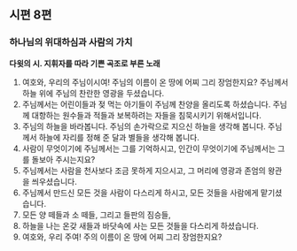 ## 시편 8편

### 하나님의 위대하심과 사람의 가치
**다윗의 시. 지휘자를 따라 기쁜 곡조로 부른 노래**
1. 여호와, 우리의 주님이시여! 주님의 이름이 온 땅에 어찌 그리 장엄한지요? 주님께서 하늘 위에 주님의 찬란한 영광을 두셨습니다.
2. 주님께서는 어린이들과 젖 먹는 아기들이 주님께 찬양을 올리도록 하셨습니다. 주님께 대항하는 원수들과 적들과 보복하려는 자들을 침묵시키기 위해서입니다.
3. 주님의 하늘을 바라봅니다. 주님의 손가락으로 지으신 하늘을 생각해 봅니다. 주님께서 하늘에 자리를 정해 준 달과 별들을 생각해 봅니다.
4. 사람이 무엇이기에 주님께서는 그를 기억하시고, 인간이 무엇이기에 주님께서는 그를 돌보아 주시는지요?
5. 주님께서는 사람을 천사보다 조금 못하게 지으시고, 그 머리에 영광과 존엄의 왕관을 씌우셨습니다.
6. 주님께서 만드신 모든 것을 사람이 다스리게 하시고, 모든 것들을 사람에게 맡기셨습니다.
7. 모든 양 떼들과 소 떼들, 그리고 들판의 짐승들,
8. 하늘을 나는 온갖 새들과 바닷속에 사는 모든 것들을 다스리게 하셨습니다.
9. 여호와, 우리 주여! 주의 이름이 온 땅에 어찌 그리 장엄한지요?
